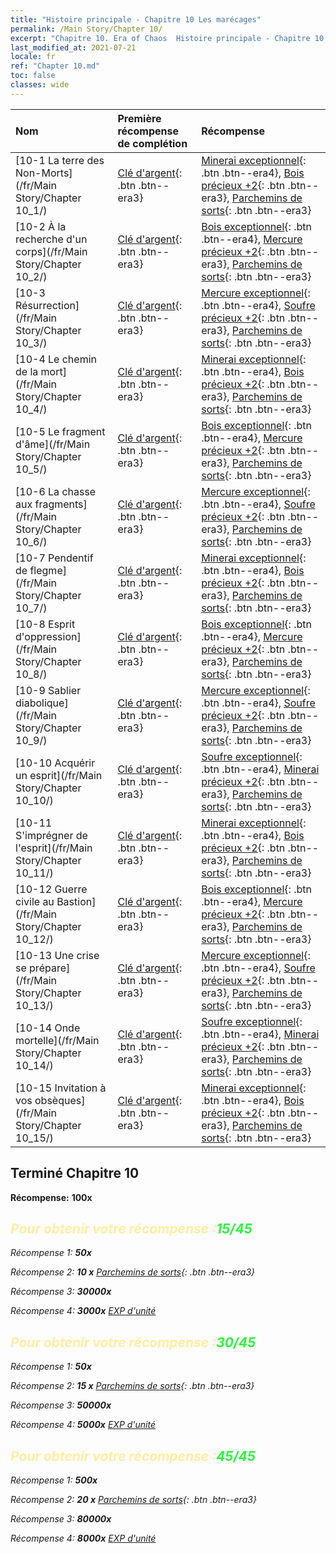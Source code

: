 ```yaml
---
title: "Histoire principale - Chapitre 10 Les marécages"
permalink: /Main Story/Chapter 10/
excerpt: "Chapitre 10. Era of Chaos  Histoire principale - Chapitre 10. Les marécages"
last_modified_at: 2021-07-21
locale: fr
ref: "Chapter 10.md"
toc: false
classes: wide
---
```


  | Nom |  Première récompense de complétion | Récompense |
  |:------------|:------------|:------------| 
  | [10-1 La terre des Non-Morts](/fr/Main Story/Chapter 10_1/) | [Clé d'argent](/ItemsFR/con_693/){: .btn .btn--era3} | [Minerai exceptionnel](/ItemsFR/mat_33/){: .btn .btn--era4}, [Bois précieux +2](/ItemsFR/mat_27/){: .btn .btn--era3}, [Parchemins de sorts](/ItemsFR/con_694/){: .btn .btn--era3} |
  | [10-2 À la recherche d'un corps](/fr/Main Story/Chapter 10_2/) | [Clé d'argent](/ItemsFR/con_693/){: .btn .btn--era3} | [Bois exceptionnel](/ItemsFR/mat_34/){: .btn .btn--era4}, [Mercure précieux +2](/ItemsFR/mat_28/){: .btn .btn--era3}, [Parchemins de sorts](/ItemsFR/con_694/){: .btn .btn--era3} |
  | [10-3 Résurrection](/fr/Main Story/Chapter 10_3/) | [Clé d'argent](/ItemsFR/con_693/){: .btn .btn--era3} | [Mercure exceptionnel](/ItemsFR/mat_35/){: .btn .btn--era4}, [Soufre précieux +2](/ItemsFR/mat_29/){: .btn .btn--era3}, [Parchemins de sorts](/ItemsFR/con_694/){: .btn .btn--era3} |
  | [10-4 Le chemin de la mort](/fr/Main Story/Chapter 10_4/) | [Clé d'argent](/ItemsFR/con_693/){: .btn .btn--era3} | [Minerai exceptionnel](/ItemsFR/mat_33/){: .btn .btn--era4}, [Bois précieux +2](/ItemsFR/mat_27/){: .btn .btn--era3}, [Parchemins de sorts](/ItemsFR/con_694/){: .btn .btn--era3} |
  | [10-5 Le fragment d'âme](/fr/Main Story/Chapter 10_5/) | [Clé d'argent](/ItemsFR/con_693/){: .btn .btn--era3} | [Bois exceptionnel](/ItemsFR/mat_34/){: .btn .btn--era4}, [Mercure précieux +2](/ItemsFR/mat_28/){: .btn .btn--era3}, [Parchemins de sorts](/ItemsFR/con_694/){: .btn .btn--era3} |
  | [10-6 La chasse aux fragments](/fr/Main Story/Chapter 10_6/) | [Clé d'argent](/ItemsFR/con_693/){: .btn .btn--era3} | [Mercure exceptionnel](/ItemsFR/mat_35/){: .btn .btn--era4}, [Soufre précieux +2](/ItemsFR/mat_29/){: .btn .btn--era3}, [Parchemins de sorts](/ItemsFR/con_694/){: .btn .btn--era3} |
  | [10-7 Pendentif de flegme](/fr/Main Story/Chapter 10_7/) | [Clé d'argent](/ItemsFR/con_693/){: .btn .btn--era3} | [Minerai exceptionnel](/ItemsFR/mat_33/){: .btn .btn--era4}, [Bois précieux +2](/ItemsFR/mat_27/){: .btn .btn--era3}, [Parchemins de sorts](/ItemsFR/con_694/){: .btn .btn--era3} |
  | [10-8 Esprit d'oppression](/fr/Main Story/Chapter 10_8/) | [Clé d'argent](/ItemsFR/con_693/){: .btn .btn--era3} | [Bois exceptionnel](/ItemsFR/mat_34/){: .btn .btn--era4}, [Mercure précieux +2](/ItemsFR/mat_28/){: .btn .btn--era3}, [Parchemins de sorts](/ItemsFR/con_694/){: .btn .btn--era3} |
  | [10-9 Sablier diabolique](/fr/Main Story/Chapter 10_9/) | [Clé d'argent](/ItemsFR/con_693/){: .btn .btn--era3} | [Mercure exceptionnel](/ItemsFR/mat_35/){: .btn .btn--era4}, [Soufre précieux +2](/ItemsFR/mat_29/){: .btn .btn--era3}, [Parchemins de sorts](/ItemsFR/con_694/){: .btn .btn--era3} |
  | [10-10 Acquérir un esprit](/fr/Main Story/Chapter 10_10/) | [Clé d'argent](/ItemsFR/con_693/){: .btn .btn--era3} | [Soufre exceptionnel](/ItemsFR/mat_36/){: .btn .btn--era4}, [Minerai précieux +2](/ItemsFR/mat_26/){: .btn .btn--era3}, [Parchemins de sorts](/ItemsFR/con_694/){: .btn .btn--era3} |
  | [10-11 S'imprégner de l'esprit](/fr/Main Story/Chapter 10_11/) | [Clé d'argent](/ItemsFR/con_693/){: .btn .btn--era3} | [Minerai exceptionnel](/ItemsFR/mat_33/){: .btn .btn--era4}, [Bois précieux +2](/ItemsFR/mat_27/){: .btn .btn--era3}, [Parchemins de sorts](/ItemsFR/con_694/){: .btn .btn--era3} |
  | [10-12 Guerre civile au Bastion](/fr/Main Story/Chapter 10_12/) | [Clé d'argent](/ItemsFR/con_693/){: .btn .btn--era3} | [Bois exceptionnel](/ItemsFR/mat_34/){: .btn .btn--era4}, [Mercure précieux +2](/ItemsFR/mat_28/){: .btn .btn--era3}, [Parchemins de sorts](/ItemsFR/con_694/){: .btn .btn--era3} |
  | [10-13 Une crise se prépare](/fr/Main Story/Chapter 10_13/) | [Clé d'argent](/ItemsFR/con_693/){: .btn .btn--era3} | [Mercure exceptionnel](/ItemsFR/mat_35/){: .btn .btn--era4}, [Soufre précieux +2](/ItemsFR/mat_29/){: .btn .btn--era3}, [Parchemins de sorts](/ItemsFR/con_694/){: .btn .btn--era3} |
  | [10-14 Onde mortelle](/fr/Main Story/Chapter 10_14/) | [Clé d'argent](/ItemsFR/con_693/){: .btn .btn--era3} | [Soufre exceptionnel](/ItemsFR/mat_36/){: .btn .btn--era4}, [Minerai précieux +2](/ItemsFR/mat_26/){: .btn .btn--era3}, [Parchemins de sorts](/ItemsFR/con_694/){: .btn .btn--era3} |
  | [10-15 Invitation à vos obsèques](/fr/Main Story/Chapter 10_15/) | [Clé d'argent](/ItemsFR/con_693/){: .btn .btn--era3} | [Minerai exceptionnel](/ItemsFR/mat_33/){: .btn .btn--era4}, [Bois précieux +2](/ItemsFR/mat_27/){: .btn .btn--era3}, [Parchemins de sorts](/ItemsFR/con_694/){: .btn .btn--era3} |


## Terminé Chapitre 10

 **Récompense:**  **100x** <i class="fas fa-gem"/>



## <span style="color: #ffeea0">Pour obtenir votre récompense :</span><span style="color: #27f73a">15/45</span>

 Récompense 1:  **50x** <i class="fas fa-gem"/>

 Récompense 2: **10 x** [Parchemins de sorts](/ItemsFR/con_694/){: .btn .btn--era3}

 Récompense 3:  **30000x** <i class="fas fa-coins"/>

 Récompense 4:  **3000x** [EXP d'unité](/ItemsFR/con_902/)



## <span style="color: #ffeea0">Pour obtenir votre récompense :</span><span style="color: #27f73a">30/45</span>

 Récompense 1:  **50x** <i class="fas fa-gem"/>

 Récompense 2: **15 x** [Parchemins de sorts](/ItemsFR/con_694/){: .btn .btn--era3}

 Récompense 3:  **50000x** <i class="fas fa-coins"/>

 Récompense 4:  **5000x** [EXP d'unité](/ItemsFR/con_902/)



## <span style="color: #ffeea0">Pour obtenir votre récompense :</span><span style="color: #27f73a">45/45</span>

 Récompense 1:  **500x** <i class="fas fa-gem"/>

 Récompense 2: **20 x** [Parchemins de sorts](/ItemsFR/con_694/){: .btn .btn--era3}

 Récompense 3:  **80000x** <i class="fas fa-coins"/>

 Récompense 4:  **8000x** [EXP d'unité](/ItemsFR/con_902/)

